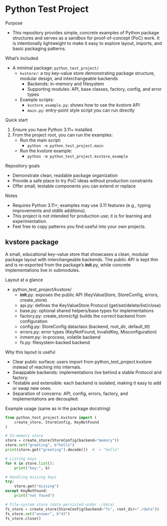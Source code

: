 # Python Test Project

Purpose
- This repository provides simple, concrete examples of Python package structures and serves as a sandbox for proof-of-concept (PoC) work. It is intentionally lightweight to make it easy to explore layout, imports, and basic packaging patterns.

What’s included
- A minimal package: `python_test_project/`
  - `kvstore/`: a toy key–value store demonstrating package structure, modular design, and interchangeable backends
    - Backends: in-memory and filesystem
    - Supporting modules: API, base classes, factory, config, and error types
  - Example scripts:
    - `kvstore_example.py`: shows how to use the kvstore API
    - `main.py`: entry-point style script you can run directly

Quick start
1) Ensure you have Python 3.11+ installed.
2) From the project root, you can run the examples:
   - Run the main script:
     - `python -m python_test_project.main`
   - Run the kvstore example:
     - `python -m python_test_project.kvstore_example`

Repository goals
- Demonstrate clean, readable package organization
- Provide a safe place to try PoC ideas without production constraints
- Offer small, testable components you can extend or replace

Notes
- Requires Python 3.11+; examples may use 3.11 features (e.g., typing improvements and stdlib additions).
- This project is not intended for production use; it is for learning and experimentation.
- Feel free to copy patterns you find useful into your own projects.


## kvstore package

A small, educational key–value store that showcases a clean, modular package layout with interchangeable backends. The public API is kept thin and is re-exported from the package’s __init__.py, while concrete implementations live in submodules.

Layout at a glance
- python_test_project/kvstore/
  - __init__.py: exposes the public API (KeyValueStore, StoreConfig, errors, create_store)
  - api.py: defines the KeyValueStore Protocol (get/set/delete/list/close)
  - base.py: optional shared helpers/base types for implementations
  - factory.py: create_store(cfg) builds the correct backend from configuration
  - config.py: StoreConfig dataclass (backend, root_dir, default_ttl)
  - errors.py: error types (KeyNotFound, InvalidKey, Misconfiguration)
  - inmem.py: in‑process, volatile backend
  - fs.py: filesystem-backed backend

Why this layout is useful
- Clear public surface: users import from python_test_project.kvstore instead of reaching into internals.
- Swappable backends: implementations live behind a stable Protocol and factory.
- Testable and extensible: each backend is isolated, making it easy to add or swap new ones.
- Separation of concerns: API, config, errors, factory, and implementations are decoupled.

Example usage (same as in the package docstring)
```python
from python_test_project.kvstore import (
    create_store, StoreConfig, KeyNotFound
)

# In-memory store
store = create_store(StoreConfig(backend="memory"))
store.set("greeting", b"hello")
print(store.get("greeting").decode())  # -> "hello"

# Listing keys
for k in store.list():
    print("key:", k)

# Handling missing keys
try:
    store.get("missing")
except KeyNotFound:
    print("not found")

# File-system store (data persisted under ./data)
fs_store = create_store(StoreConfig(backend="fs", root_dir="./data"))
fs_store.set("answer", b"42")
fs_store.close()
```
